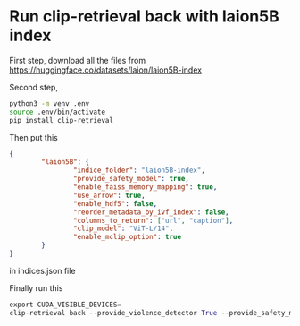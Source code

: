 # Run clip-retrieval back with laion5B index

First step, download all the files from https://huggingface.co/datasets/laion/laion5B-index

Second step,
```bash
python3 -m venv .env
source .env/bin/activate
pip install clip-retrieval
```

Then put this
```json
{
        "laion5B": {
                "indice_folder": "laion5B-index",
                "provide_safety_model": true,
                "enable_faiss_memory_mapping": true,
                "use_arrow": true,
                "enable_hdf5": false,
                "reorder_metadata_by_ivf_index": false,
                "columns_to_return": ["url", "caption"],
                "clip_model": "ViT-L/14",
                "enable_mclip_option": true
        }
}
```
in indices.json file

Finally run this
```python
export CUDA_VISIBLE_DEVICES=
clip-retrieval back --provide_violence_detector True --provide_safety_model True  --clip_model="ViT-L/14" --default_backend="http://localhost:1234/" --port 1234 --indices-paths indices.json --use_arrow True --enable_faiss_memory_mapping True --columns_to_return='["url", "caption", "md5"]'
```

